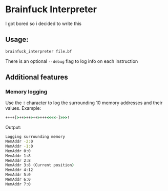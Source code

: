 # Brainfuck Interpreter

I got bored so i decided to write this

## Usage:
```cmd
brainfuck_interpreter file.bf
```

There is an optional `--debug` flag to log info on each instruction

## Additional features

### Memory logging

Use the `!` character to log the surrounding 10 memory addresses and their values.
Example:
```cmd
++++[>++>++>++>+++<<<<-]>>>!
```
Output:
```cmd
Logging surrounding memory
MemAddr -2:0
MemAddr -1:0
MemAddr 0:0
MemAddr 1:8 
MemAddr 2:8
MemAddr 3:8 (Current position)
MemAddr 4:12
MemAddr 5:0
MemAddr 6:0
MemAddr 7:0
```